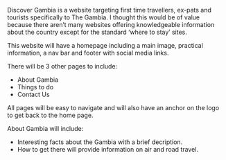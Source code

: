 Discover Gambia is a website targeting first time travellers, ex-pats and tourists specifically to The Gambia. 
I thought this would be of value because there aren’t many websites offering knowledgeable information about the country except for the standard ‘where to stay’ sites. 

This website will have a homepage including a main image, practical information, a nav bar and footer with social media links. 

There will be 3 other pages to include: 
- About Gambia
- Things to do 
- Contact Us

All pages will be easy to navigate and will also have an anchor on the logo to get back to the home page. 

About Gambia will include: 
- Interesting facts about the Gambia with a brief decription. 
- How to get there will provide information on air and road travel. 

